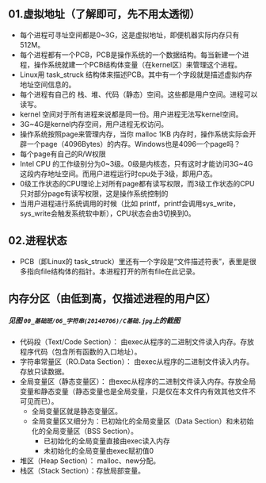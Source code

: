 ## 01.虚拟地址（了解即可，先不用太透彻）
* 每个进程可寻址空间都是0~3G，这是虚拟地址，即便机器实际内存只有512M。
* 每个进程都有一个PCB，PCB是操作系统的一个数据结构。每当新建一个进程，操作系统就建一个PCB结构体变量（在kernel区）来管理这个进程。
* Linux用 task_struck 结构体来描述PCB。其中有一个字段就是描述虚拟内存地址空间信息的。
* 每个进程有自己的 栈、堆、代码（静态）空间。这些都是用户空间。进程可以读写。
* kernel 空间对于所有进程来说都是同一份。用户进程无法写kernel空间。
* 3G~4G是kernel内存空间，用户进程无权访问。
* 操作系统按照page来管理内存，当你 malloc 1KB 内存时，操作系统实际会开辟一个page（4096Bytes）的内存。Windows也是4096一个page吗？
* 每个page有自己的R/W权限
* Intel CPU 的工作级别分为0~3级。0级是内核态，只有这时才能访问3G~4G这段内存地址空间。而用户进程运行时cpu处于3级，即用户态。
* 0级工作状态的CPU理论上对所有page都有读写权限，而3级工作状态的CPU只对部分page有读写权限，这是操作系统控制的
* 当用户进程进行系统调用的时候（比如 printf，printf会调用sys_write，sys_write会触发系统软中断），CPU状态会由3切换到0。
## 02.进程状态
* PCB（即Linux的 task_struck）里还有一个字段是“文件描述符表”，表里是很多指向file结构体的指针。本进程打开的所有file在此记录。
## 内存分区（由低到高，仅描述进程的用户区）
##### 见图 `00_基础班/06_字符串(20140706)/C基础.jpg`上的截图
* 代码段（Text/Code Section）： 由exec从程序的二进制文件读入内存。存放程序代码（包含所有函数的入口地址）。
* 字符串常量区（RO.Data Section）： 由exec从程序的二进制文件读入内存。存放只读数据。
* 全局变量区（静态变量区）： 由exec从程序的二进制文件读入内存。存放全局变量和静态变量（静态变量也是全局变量，只是仅在本文件内有效其他文件不可见而已）。
	*  全局变量区就是静态变量区。
	*  全局变量区又细分为：已初始化的全局变量区（Data Section）和未初始化的全局变量区（BSS Section）。
		* 已初始化的全局变量直接由exec读入内存
		* 未初始化的全局变量由exec赋初值0
* 堆区（Heap Section）： malloc、new分配。  
* 栈区（Stack Section）：存放局部变量。  

